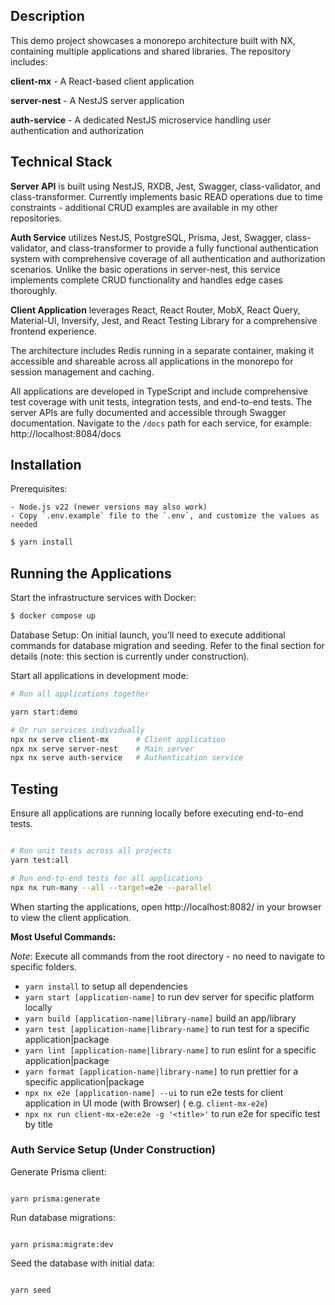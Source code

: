 ## Description

This demo project showcases a monorepo architecture built with NX, containing multiple applications and shared libraries. The repository includes:

**client-mx** - A React-based client application

**server-nest** - A NestJS server application

**auth-service** - A dedicated NestJS microservice handling user authentication and authorization

## Technical Stack

**Server API** is built using NestJS, RXDB, Jest, Swagger, class-validator, and class-transformer. Currently implements basic READ operations due to time constraints - additional CRUD examples are available in my other repositories.

**Auth Service** utilizes NestJS, PostgreSQL, Prisma, Jest, Swagger, class-validator, and class-transformer to provide a fully functional authentication system with comprehensive coverage of all authentication and authorization scenarios. Unlike the basic operations in server-nest, this service implements complete CRUD functionality and handles edge cases thoroughly.

**Client Application** leverages React, React Router, MobX, React Query, Material-UI, Inversify, Jest, and React Testing Library for a comprehensive frontend experience.

The architecture includes Redis running in a separate container, making it accessible and shareable across all applications in the monorepo for session management and caching.

All applications are developed in TypeScript and include comprehensive test coverage with unit tests, integration tests, and end-to-end tests.
The server APIs are fully documented and accessible through Swagger documentation. Navigate to the `/docs` path for each service, for example: http://localhost:8084/docs

## Installation

Prerequisites:

```
- Node.js v22 (newer versions may also work)
- Copy `.env.example` file to the `.env`, and customize the values as needed
```

```bash
$ yarn install
```

## Running the Applications

Start the infrastructure services with Docker:

```bash
$ docker compose up
```

Database Setup: On initial launch, you'll need to execute additional commands for database migration and seeding. Refer to the final section for details (note: this section is currently under construction).

Start all applications in development mode:

```bash
# Run all applications together

yarn start:demo

# Or run services individually
npx nx serve client-mx      # Client application
npx nx serve server-nest    # Main server  
npx nx serve auth-service   # Authentication service
```

## Testing

Ensure all applications are running locally before executing end-to-end tests.

```bash

# Run unit tests across all projects
yarn test:all

# Run end-to-end tests for all applications
npx nx run-many --all --target=e2e --parallel
```

When starting the applications, open http://localhost:8082/ in your browser 
to view the client application.


**Most Useful Commands:**

_Note_: Execute all commands from the root directory - no need to navigate to specific folders.

- `yarn install` to setup all dependencies
- `yarn start [application-name]` to run dev server for specific platform locally
- `yarn build [application-name|library-name]` build an app/library
- `yarn test [application-name|library-name]` to run test for a specific application|package
- `yarn lint [application-name|library-name]` to run eslint for a specific application|package
- `yarn format [application-name|library-name]` to run prettier for a specific application|package
- `npx nx e2e [application-name] --ui` to run e2e tests for client application in UI mode (with Browser) (
  e.g. `client-mx-e2e`)
- `npx nx run client-mx-e2e:e2e -g '<title>'` to run e2e for specific test by title

### Auth Service Setup (Under Construction)

Generate Prisma client:

```shell

yarn prisma:generate
```

Run database migrations:

```shell

yarn prisma:migrate:dev
```

Seed the database with initial data:

```shell

yarn seed
```
